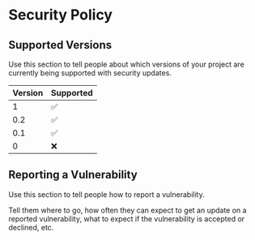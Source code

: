 # Security Policy

## Supported Versions

Use this section to tell people about which versions of your project are
currently being supported with security updates.

| Version | Supported          |
| --| ------------------ |
| 1| :white_check_mark: |
| 0.2| :white_check_mark:             |
| 0.1 | :white_check_mark: |
| 0 | :x:                |

## Reporting a Vulnerability

Use this section to tell people how to report a vulnerability.

Tell them where to go, how often they can expect to get an update on a
reported vulnerability, what to expect if the vulnerability is accepted or
declined, etc.
